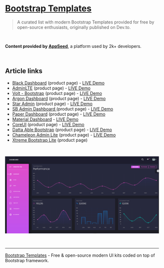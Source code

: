 # [Bootstrap Templates](https://dev.to/sm0ke/bootstrap-templates-open-source-and-free-63e)

> A curated list with modern Bootstrap Templates provided for free by open-source enthusiasts, originally published on Dev.to.

<br /> 

**Content provided by [AppSeed](https://appseed.us/?ref=dev)**, a platform used by 2k+ developers.

<br /> 

## Article links

- [Black Dashboard](https://www.creative-tim.com/product/black-dashboard) (product page) - [LIVE Demo](https://demos.creative-tim.com/black-dashboard/examples/dashboard.html)
- [AdminLTE](https://adminlte.io/) (product page) - [LIVE Demo](https://adminlte.io/themes/v3/)
- [Volt - Bootstrap](https://themesberg.com/product/admin-dashboard/volt-bootstrap-5-dashboard) (product page) - [LIVE Demo](https://demo.themesberg.com/volt/)
- [Argon Dashboard](https://www.creative-tim.com/product/argon-dashboard) (product page) - [LIVE Demo](https://demos.creative-tim.com/argon-dashboard/index.html)
- [Star Admin](https://www.bootstrapdash.com/product/star-admin-free/) (product page) - [LIVE Demo](https://www.bootstrapdash.com/demo/star-admin-free/jquery/src/index.html)
- [SB Admin Dashboard ](https://startbootstrap.com/templates/sb-admin/) (product page)  - [LIVE Demo](https://startbootstrap.com/previews/sb-admin/)
- [Paper Dashboard](https://www.creative-tim.com/product/paper-dashboard) (product page) - [LIVE Demo](https://demos.creative-tim.com/bs3/paper-dashboard/dashboard.html)
- [Material Dashboard](https://www.creative-tim.com/product/material-dashboard) - [LIVE Demo](https://demos.creative-tim.com/material-dashboard/examples/dashboard.html)
- [CoreUI](https://coreui.io/) (product page) - [LIVE Demo](https://coreui.io/demo/3.2.0/)
- [Datta Able Bootstrap](https://codedthemes.com/item/datta-able-bootstrap-lite/) (product page) - [LIVE Demo](http://lite.codedthemes.com/datta-able/bootstrap/)
- [Chameleon Admin Lite](https://themeselection.com/products/chameleon-admin-free-bootstrap-dashboard-template/) (product page) - [LIVE Demo](https://themeselection.com/demo/chameleon-free-bootstrap-admin-template/html/ltr/)
- [Xtreme Bootstrap Lite](https://www.wrappixel.com/templates/xtreme-admin-lite/) (product page)

<br />

![Bootstrap Template - Black Dashboard.](https://raw.githubusercontent.com/admin-dashboards/free-dashboard-black/master/media/free-dashboard-black-config-intro.gif)

<br />

---
[Bootstrap Templates](https://dev.to/sm0ke/bootstrap-templates-open-source-and-free-63e) - Free & open-source modern UI kits coded on top of Bootstrap framework. 


